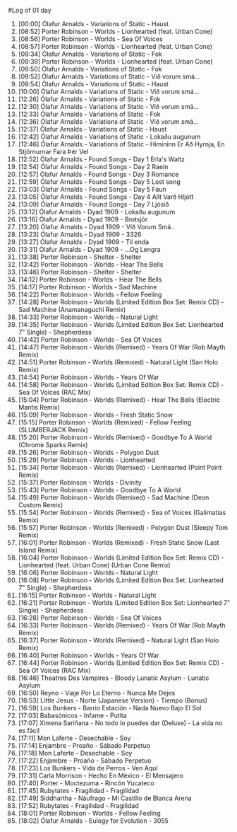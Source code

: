 #Log of 01 day

1. [00:00] Ólafur Arnalds - Variations of Static - Haust
1. [08:52] Porter Robinson - Worlds - Lionhearted (feat. Urban Cone)
1. [08:56] Porter Robinson - Worlds - Sea Of Voices
1. [08:57] Porter Robinson - Worlds - Lionhearted (feat. Urban Cone)
1. [09:34] Ólafur Arnalds - Variations of Static - Fok
1. [09:39] Porter Robinson - Worlds - Lionhearted (feat. Urban Cone)
1. [09:50] Ólafur Arnalds - Variations of Static - Fok
1. [09:52] Ólafur Arnalds - Variations of Static - Við vorum smá...
1. [09:54] Ólafur Arnalds - Variations of Static - Haust
1. [10:00] Ólafur Arnalds - Variations of Static - Við vorum smá...
1. [12:26] Ólafur Arnalds - Variations of Static - Fok
1. [12:30] Ólafur Arnalds - Variations of Static - Við vorum smá...
1. [12:33] Ólafur Arnalds - Variations of Static - Fok
1. [12:36] Ólafur Arnalds - Variations of Static - Við vorum smá...
1. [12:37] Ólafur Arnalds - Variations of Static - Haust
1. [12:42] Ólafur Arnalds - Variations of Static - Lokaðu augunum
1. [12:46] Ólafur Arnalds - Variations of Static - Himininn Er Að Hyrnja, En Stjörnurnar Fara Þér Vel
1. [12:52] Ólafur Arnalds - Found Songs - Day 1 Erla's Waltz
1. [12:54] Ólafur Arnalds - Found Songs - Day 2 Raein
1. [12:57] Ólafur Arnalds - Found Songs - Day 3 Romance
1. [12:59] Ólafur Arnalds - Found Songs - Day 5 Lost song
1. [13:03] Ólafur Arnalds - Found Songs - Day 5 Faun
1. [13:05] Ólafur Arnalds - Found Songs - Day 4 Allt Varð Hljótt
1. [13:09] Ólafur Arnalds - Found Songs - Day 7 Ljósið
1. [13:12] Ólafur Arnalds - Dyad 1909 - Lokaðu augunum
1. [13:16] Ólafur Arnalds - Dyad 1909 - Brotsjór
1. [13:20] Ólafur Arnalds - Dyad 1909 - Við Vorum Smá..
1. [13:23] Ólafur Arnalds - Dyad 1909 - 3326
1. [13:27] Ólafur Arnalds - Dyad 1909 - Til enda
1. [13:31] Ólafur Arnalds - Dyad 1909 - ...Og Lengra
1. [13:38] Porter Robinson - Shelter - Shelter
1. [13:42] Porter Robinson - Worlds - Hear The Bells
1. [13:46] Porter Robinson - Shelter - Shelter
1. [14:12] Porter Robinson - Worlds - Hear The Bells
1. [14:17] Porter Robinson - Worlds - Sad Machine
1. [14:22] Porter Robinson - Worlds - Fellow Feeling
1. [14:28] Porter Robinson - Worlds (Limited Edition Box Set: Remix CD) - Sad Machine (Anamanaguchi Remix)
1. [14:33] Porter Robinson - Worlds - Natural Light
1. [14:35] Porter Robinson - Worlds (Limited Edition Box Set: Lionhearted 7" Single) - Shepherdess
1. [14:42] Porter Robinson - Worlds - Sea Of Voices
1. [14:47] Porter Robinson - Worlds (Remixed) - Years Of War (Rob Mayth Remix)
1. [14:51] Porter Robinson - Worlds (Remixed) - Natural Light (San Holo Remix)
1. [14:54] Porter Robinson - Worlds - Years Of War
1. [14:58] Porter Robinson - Worlds (Limited Edition Box Set: Remix CD) - Sea Of Voices (RAC Mix)
1. [15:04] Porter Robinson - Worlds (Remixed) - Hear The Bells (Electric Mantis Remix)
1. [15:09] Porter Robinson - Worlds - Fresh Static Snow
1. [15:15] Porter Robinson - Worlds (Remixed) - Fellow Feeling (SLUMBERJACK Remix)
1. [15:20] Porter Robinson - Worlds (Remixed) - Goodbye To A World (Chrome Sparks Remix)
1. [15:26] Porter Robinson - Worlds - Polygon Dust
1. [15:29] Porter Robinson - Worlds - Lionhearted
1. [15:34] Porter Robinson - Worlds (Remixed) - Lionhearted (Point Point Remix)
1. [15:37] Porter Robinson - Worlds - Divinity
1. [15:43] Porter Robinson - Worlds - Goodbye To A World
1. [15:49] Porter Robinson - Worlds (Remixed) - Sad Machine (Deon Custom Remix)
1. [15:54] Porter Robinson - Worlds (Remixed) - Sea of Voices (Galimatias Remix)
1. [15:57] Porter Robinson - Worlds (Remixed) - Polygon Dust (Sleepy Tom Remix)
1. [16:01] Porter Robinson - Worlds (Remixed) - Fresh Static Snow (Last Island Remix)
1. [16:04] Porter Robinson - Worlds (Limited Edition Box Set: Remix CD) - Lionhearted (feat. Urban Cone) (Urban Cone Remix)
1. [16:06] Porter Robinson - Worlds - Natural Light
1. [16:08] Porter Robinson - Worlds (Limited Edition Box Set: Lionhearted 7" Single) - Shepherdess
1. [16:15] Porter Robinson - Worlds - Natural Light
1. [16:21] Porter Robinson - Worlds (Limited Edition Box Set: Lionhearted 7" Single) - Shepherdess
1. [16:28] Porter Robinson - Worlds - Sea Of Voices
1. [16:33] Porter Robinson - Worlds (Remixed) - Years Of War (Rob Mayth Remix)
1. [16:37] Porter Robinson - Worlds (Remixed) - Natural Light (San Holo Remix)
1. [16:40] Porter Robinson - Worlds - Years Of War
1. [16:44] Porter Robinson - Worlds (Limited Edition Box Set: Remix CD) - Sea Of Voices (RAC Mix)
1. [16:46] Theatres Des Vampires - Bloody Lunatic Asylum - Lunatic Asylum
1. [16:50] Reyno - Viaje Por Lo Eterno - Nunca Me Dejes
1. [16:53] Little Jesus - Norte (Japanese Version) - Tiempo (Bonus)
1. [16:59] Los Bunkers - Barrio Estación - Nada Nuevo Bajo El Sol
1. [17:03] Babasónicos - Infame - Putita
1. [17:07] Ximena Sariñana - No todo lo puedes dar (Deluxe) - La vida no es fácil
1. [17:11] Mon Laferte - Desechable - Soy
1. [17:14] Enjambre - Proaño - Sábado Perpetuo
1. [17:18] Mon Laferte - Desechable - Soy
1. [17:22] Enjambre - Proaño - Sábado Perpetuo
1. [17:23] Los Bunkers - Vida de Perros - Ven Aquí
1. [17:31] Carla Morrison - Hecho En México - El Mensajero
1. [17:40] Porter - Moctezuma - Rincón Yucateco
1. [17:45] Rubytates - Fragilidad - Fragilidad
1. [17:49] Siddhartha - Náufrago - Mi Castillo de Blanca Arena
1. [17:52] Rubytates - Fragilidad - Fragilidad
1. [18:01] Porter Robinson - Worlds - Fellow Feeling
1. [18:02] Ólafur Arnalds - Eulogy for Evolution - 3055
